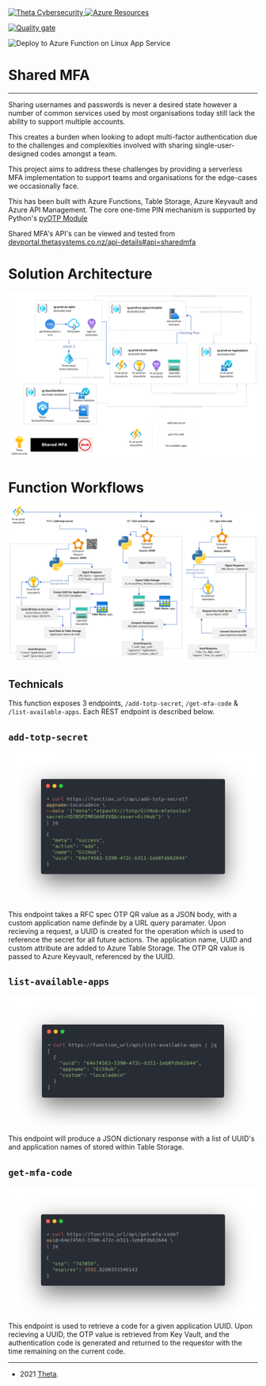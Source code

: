 <a href="https://www.theta.co.nz/cyber">
<img src="https://avatars0.githubusercontent.com/u/2897191?s=70&v=4" 
title="Theta Cybersecurity" alt="Theta Cybersecurity">
</a>

<a href="https://portal.azure.com/#@theta.co.nz/resource/subscriptions/71a36b81-a0c9-4bcc-b60d-68272c887d4f/resourceGroups/rg-prod-ae-sharedmfa/overview">
<img src="https://avatars2.githubusercontent.com/u/6844498?s=70&v=4" 
title="Azure Resources" alt="Azure Resources">
</a>

</br>

[![Quality gate](https://sonarcloud.io/api/project_badges/quality_gate?project=thetanz_sharedmfa&token=e8bf3e1b162b69d3eeb67e0f2478e04335640f13)](https://sonarcloud.io/dashboard?id=thetanz_sharedmfa)

![Deploy to Azure Function on Linux App Service](https://github.com/thetanz/sharedmfa/workflows/Deploy%20to%20Azure%20Function%20on%20Linux%20App%20Service/badge.svg)

<!-- Shared MFA -->
<!-- josh.highet@theta.co.nz -->
<!-- test/development -->

# Shared MFA

---

Sharing usernames and passwords is never a desired state however a number of common services used by most organisations today still lack the ability to support multiple accounts.

This creates a burden when looking to adopt multi-factor authentication due to the challenges and complexities involved with sharing single-user-designed codes amongst a team.

This project aims to address these challenges by providing a serverless MFA implementation to support teams and organisations for the edge-cases we occasionally face. 

This has been built with Azure Functions, Table Storage, Azure Keyvault and Azure API Management. The core one-time PIN mechanism is supported by Python's [pyOTP Module](https://pyotp.readthedocs.io/en/latest/#)

Shared MFA's API's can be viewed and tested from [devportal.thetasystems.co.nz/api-details#api=sharedmfa](https://devportal.thetasystems.co.nz/api-details#api=sharedmfa)

# Solution Architecture
![solution architecture](assets/sharedmfa-architecture.png)

# Function Workflows
![solution workflows](assets/sharedmfa-functions.png)

## Technicals

This function exposes 3 endpoints, `/add-totp-secret`, `/get-mfa-code` & `/list-available-apps`. Each REST endpoint is described below.

## `add-totp-secret`

![alt text](assets/add-totp-secret.png)

This endpoint takes a RFC spec OTP QR value as a JSON body, with a custom application name definde by a URL query paramater. Upon recieving a request, a UUID is created for the operation which is used to reference the secret for all future actions. The application name, UUID and custom attribute are added to Azure Table Storage. The OTP QR value is passed to Azure Keyvault, referenced by the UUID.

## `list-available-apps`

![alt text](assets/list-available-apps.png)

This endpoint will produce a JSON dictionary response with a list of UUID's and application names of stored within Table Storage.

## `get-mfa-code`

![alt text](assets/get-mfa-code.png)

This endpoint is used to retrieve a code for a given application UUID. Upon recieving a UUID, the OTP value is retrieved from Key Vault, and the authentication code is generated and returned to the requestor with the time remaining on the current code.

---
- 2021 <a href="https://www.theta.co.nz/cyber" target="_blank">Theta</a>.
